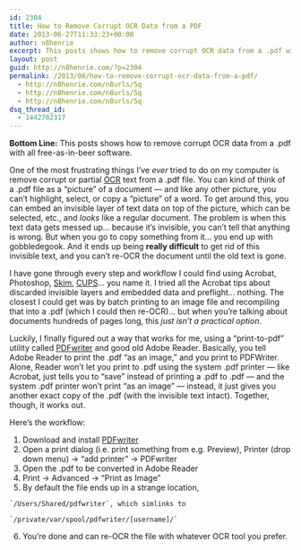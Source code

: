 ```yaml
---
id: 2304
title: How to Remove Corrupt OCR Data from a PDF
date: 2013-06-27T11:33:23+00:00
author: n8henrie
excerpt: This posts shows how to remove corrupt OCR data from a .pdf with all free-as-in-beer software.
layout: post
guid: http://n8henrie.com/?p=2304
permalink: /2013/06/how-to-remove-corrupt-ocr-data-from-a-pdf/
  - http://n8henrie.com/n8urls/5q
  - http://n8henrie.com/n8urls/5q
  - http://n8henrie.com/n8urls/5q
dsq_thread_id:
  - 1442782317
---
```

**Bottom Line:** This posts shows how to remove corrupt OCR data from a .pdf with all free-as-in-beer software.<!--more-->

One of the most frustrating things I&#8217;ve _ever_ tried to do on my computer is remove corrupt or partial <a target="_blank" href="http://en.wikipedia.org/wiki/Optical_character_recognition" title="Optical Character Recognition">OCR</a> text from a .pdf file. You can kind of think of a .pdf file as a &#8220;picture&#8221; of a document &#8212; and like any other picture, you can&#8217;t highlight, select, or copy a &#8220;picture&#8221; of a word. To get around this, you can embed an invisible layer of text data on top of the picture, which can be selected, etc., and _looks_ like a regular document. The problem is when this text data gets messed up&#8230; because it&#8217;s invisible, you can&#8217;t tell that anything is wrong. But when you go to copy something from it&#8230; you end up with gobbledegook. And it ends up being **really difficult** to get rid of this invisible text, and you can&#8217;t re-OCR the document until the old text is gone.

I have gone through every step and workflow I could find using Acrobat, Photoshop, <a target="_blank" href="http://skim-app.sourceforge.net/">Skim</a>, <a target="_blank" href="http://www.cups-pdf.de/download.shtml">CUPS</a>&#8230; you name it. I tried all the Acrobat tips about discarded invisible layers and embedded data and preflight&#8230; nothing. The closest I could get was by batch printing to an image file and recompiling that into a .pdf (which I could then re-OCR)&#8230; but when you&#8217;re talking about documents hundreds of pages long, this _just isn&#8217;t a practical option_.

Luckily, I finally figured out a way that works for me, using a &#8220;print-to-pdf&#8221; utility called <a target="_blank" href="http://sourceforge.net/projects/pdfwriterformac/">PDFwriter</a> and good old Adobe Reader. Basically, you tell Adobe Reader to print the .pdf &#8220;as an image,&#8221; and you print to PDFWriter. Alone, Reader won&#8217;t let you print to .pdf using the system .pdf printer &#8212; like Acrobat, just tells you to &#8220;save&#8221; instead of printing a .pdf to .pdf &#8212; and the system .pdf printer won&#8217;t print &#8220;as an image&#8221; &#8212; instead, it just gives you another exact copy of the .pdf (with the invisible text intact). Together, though, it works out.

Here&#8217;s the workflow: 

  1. Download and install <a target="_blank" href="http://sourceforge.net/projects/pdfwriterformac/" title=".pdfwriter">PDFwriter</a>
  2. Open a print dialog (i.e. print something from e.g. Preview), Printer (drop down menu) -> &#8220;add printer&#8221; -> PDFwriter
  3. Open the .pdf to be converted in Adobe Reader
  4. Print -> Advanced -> &#8220;Print as Image&#8221;
  5. By default the file ends up in a strange location,
  
    `/Users/Shared/pdfwriter`, which simlinks to
  
    `/private/var/spool/pdfwriter/[username]/`
  6. You&#8217;re done and can re-OCR the file with whatever OCR tool you prefer.